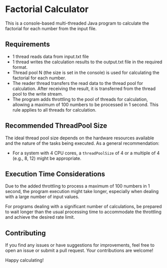 # Factorial Calculator

This is a console-based multi-threaded Java program to calculate the factorial for each number from the input file.

## Requirements

- 1 thread reads data from input.txt file
- 1 thread writes the calculation results to the output.txt file in the required format.
- Thread pool N (the size is set in the console) is used for calculating the factorial for each number.
- The reader thread transfers the read data to the thread pool for calculation. After receiving the result, it is transferred from the thread pool to the write stream.
- The program adds throttling to the pool of threads for calculation, allowing a maximum of 100 numbers to be processed in 1 second. This rule applies to all threads for calculation.

## Recommended ThreadPool Size

The ideal thread pool size depends on the hardware resources available and the nature of the tasks being executed. As a general recommendation:

- For a system with 4 CPU cores, a `threadPoolSize` of 4 or a multiple of 4 (e.g., 8, 12) might be appropriate.

## Execution Time Considerations

Due to the added throttling to process a maximum of 100 numbers in 1 second, the program execution might take longer, especially when dealing with a large number of input values.

For programs dealing with a significant number of calculations, be prepared to wait longer than the usual processing time to accommodate the throttling and achieve the desired rate limit.

## Contributing

If you find any issues or have suggestions for improvements, feel free to open an issue or submit a pull request. Your contributions are welcome!

Happy calculating!
